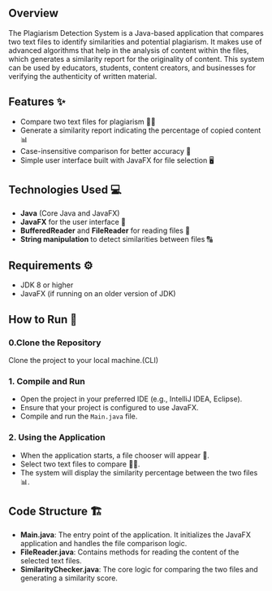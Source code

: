 
## Overview
The Plagiarism Detection System is a Java-based application that compares two text files to identify similarities and potential plagiarism. It makes use of advanced algorithms that help in the analysis of content within the files, which generates a similarity report for the originality of content. This system can be used by educators, students, content creators, and businesses for verifying the authenticity of written material.
## Features ✨
- Compare two text files for plagiarism 📂📂
- Generate a similarity report indicating the percentage of copied content 📊
- Case-insensitive comparison for better accuracy 🔄
- Simple user interface built with JavaFX for file selection 🖥️
## Technologies Used 💻
- **Java** (Core Java and JavaFX)
- **JavaFX** for the user interface 🎨
- **BufferedReader** and **FileReader** for reading files 📄
- **String manipulation** to detect similarities between files 🔠
## Requirements ⚙️
- JDK 8 or higher
- JavaFX (if running on an older version of JDK)
## How to Run 🚀
### 0.Clone the Repository
Clone the project to your local machine.(CLI)
### 1. Compile and Run
- Open the project in your preferred IDE (e.g., IntelliJ IDEA, Eclipse).
- Ensure that your project is configured to use JavaFX.
- Compile and run the `Main.java` file.

### 2. Using the Application
- When the application starts, a file chooser will appear 📁.
- Select two text files to compare 📄📄.
- The system will display the similarity percentage between the two files 📊.

## Code Structure 🏗️
- **Main.java**: The entry point of the application. It initializes the JavaFX application and handles the file comparison logic.
- **FileReader.java**: Contains methods for reading the content of the selected text files.
- **SimilarityChecker.java**: The core logic for comparing the two files and generating a similarity score.
